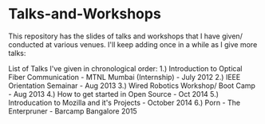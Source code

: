 # Talks-and-Workshops
This repository has the slides of talks and workshops that I have given/ conducted at various venues. I'll keep adding once in a while as I give more talks:

List of Talks I've given in chronological order:
1.) Introduction to Optical Fiber Communication - MTNL Mumbai (Internship) - July 2012
2.) IEEE Orientation Semainar - Aug 2013
3.) Wired Robotics Workshop/ Boot Camp - Aug 2013
4.) How to get started in Open Source - Oct 2014
5.) Introducation to Mozilla and it's Projects - October 2014
6.) Porn - The Enterpruner - Barcamp Bangalore 2015
